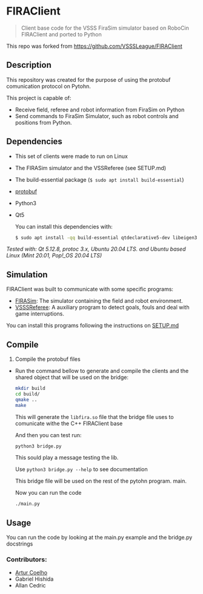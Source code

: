 
# FIRAClient
> Client base code for the VSSS FiraSim simulator based on RoboCin FIRAClient and ported to Python 

This repo was forked from https://github.com/VSSSLeague/FIRAClient

## Description
This repository was created for the purpose of using the protobuf comunication protocol on Pytohn.

This project is capable of:
- Receive field, referee and robot information from FiraSim on Python
- Send commands to FiraSim Simulator, such as robot controls and positions from Python.

## Dependencies
- This set of clients were made to run on Linux
- The FIRASim simulator and the VSSReferee (see SETUP.md)
- The build-essential package (`$ sudo apt install build-essential`)
- [protobuf](https://github.com/google/protobuf)
- Python3
- Qt5

    You can install this dependencies with:
    ```sh
    $ sudo apt install -qq build-essential qtdeclarative5-dev libeigen3-dev protobuf-compiler libprotobuf-dev libdc1394-22 libdc1394-22-dev cmake libv4l-0 libopencv-dev freeglut3-dev python3
    ```
    
*Tested with: Qt 5.12.8, protoc 3.x, Ubuntu 20.04 LTS. and Ubuntu based Linux (Mint 20.01, Pop!_OS 20.04 LTS)*

## Simulation

FIRAClient was built to communicate with some specific programs:

- [FIRASim](https://github.com/robocin/FIRASim): The simulator containing the field and robot environment.
- [VSSSReferee](https://github.com/VSSSLeague/VSSReferee): A auxiliary program to detect goals, fouls and deal with game interruptions.
 
You can install this programs following the instructions on [SETUP.md](https://github.com/YapiraUFPR/FIRAClient/blob/main/SETUP.md)

## Compile

 1. Compile the protobuf files

 - Run the command bellow to generate and compile the clients and the shared object that will be used on the bridge:

    ```sh
    mkdir build
    cd build/
    qmake ..
    make
    ```
    
    This will generate the `libfira.so` file that the bridge file uses to comunicate withe the C++ FIRAClient base

    And then you can test run:

    ```sh
    python3 bridge.py
    ```

    This sould play a message testing the lib.

    Use `python3 bridge.py --help` to see documentation

    This bridge file will be used on the rest of the pytohn program. main.

    Now you can run the code

    ```sh
    ./main.py
    ```
## Usage

You can run the code by looking at the main.py example and the bridge.py docstrings

### Contributors: 
- [Artur Coelho](https://github.com/arturtcoelho) 
- Gabriel Hishida
- Allan Cedric
